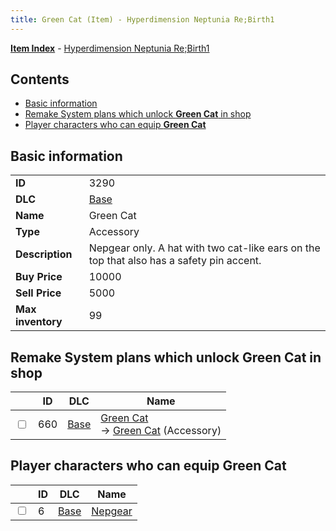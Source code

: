 ```yaml
---
title: Green Cat (Item) - Hyperdimension Neptunia Re;Birth1
---
```


[**Item Index**](/neptunia/rb1/item/index.html) - [Hyperdimension Neptunia Re;Birth1](/neptunia/rb1)

## Contents

- [Basic information](#basic-information)
- [Remake System plans which unlock **Green Cat** in shop](#remake-system-plans-which-unlock-green-cat-in-shop)
- [Player characters who can equip **Green Cat**](#player-characters-who-can-equip-green-cat)

## Basic information

|   |   |
| -- | -- |
| **ID** | 3290 |
| **DLC** | [Base](/neptunia/rb1/dlc/1-base.html) |
| **Name** | Green Cat |
| **Type** | Accessory |
| **Description** | Nepgear only. A hat with two cat-like ears on the top that also has a safety pin accent. |
| **Buy Price** | 10000 |
| **Sell Price** | 5000 |
| **Max inventory** | 99 |


## Remake System plans which unlock **Green Cat** in shop

|    | ID | DLC | Name |
| -- | -- | --- | ---- |
| <input type="checkbox" id="rb1-remake-1-660" class="trackbox" /> | 660 | [Base](/neptunia/rb1/dlc/1-base.html) | [Green Cat](/neptunia/rb1/remake/1-660-green-cat.html)<br /> → [Green Cat](/neptunia/rb1/item/1-3290-green-cat.html) (Accessory) |


## Player characters who can equip **Green Cat**

|    | ID | DLC | Name |
| -- | -- | --- | ---- |
| <input type="checkbox" id="rb1-player-1-6" class="trackbox" /> | 6 | [Base](/neptunia/rb1/dlc/1-base.html) | [Nepgear](/neptunia/rb1/player/1-6-nepgear.html) |

